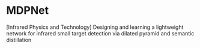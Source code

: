 # MDPNet
[Infrared Physics and Technology] Designing and learning a lightweight network for infrared small target detection via dilated pyramid and semantic distillation
